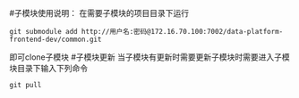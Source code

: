 #子模块使用说明：
在需要子模块的项目目录下运行
```
git submodule add http://用户名:密码@172.16.70.100:7002/data-platform-frontend-dev/common.git
```
即可clone子模块
#子模块更新
当子模块有更新时需要更新子模块时需要进入子模块目录下输入下列命令
```
git pull
```
